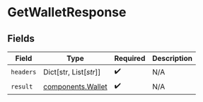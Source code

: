 # GetWalletResponse


## Fields

| Field                                                  | Type                                                   | Required                                               | Description                                            |
| ------------------------------------------------------ | ------------------------------------------------------ | ------------------------------------------------------ | ------------------------------------------------------ |
| `headers`                                              | Dict[str, List[*str*]]                                 | :heavy_check_mark:                                     | N/A                                                    |
| `result`                                               | [components.Wallet](../../models/components/wallet.md) | :heavy_check_mark:                                     | N/A                                                    |